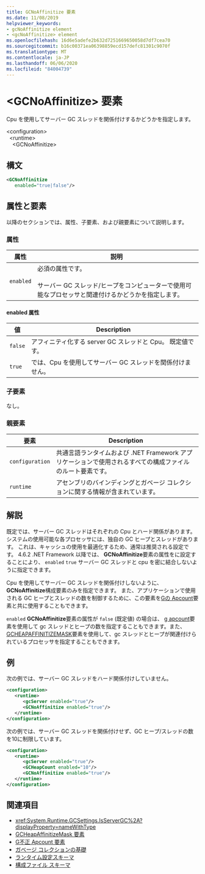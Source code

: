 ```yaml
---
title: GCNoAffinitize 要素
ms.date: 11/08/2019
helpviewer_keywords:
- gcNoAffinitize element
- <gcNoAffinitize> element
ms.openlocfilehash: 16d6e5adefe2b632d7251669650058d7df7cea70
ms.sourcegitcommit: b16c00371ea06398859ecd157defc81301c9070f
ms.translationtype: MT
ms.contentlocale: ja-JP
ms.lasthandoff: 06/06/2020
ms.locfileid: "84004739"
---
```

# <a name="gcnoaffinitize-element"></a>\<GCNoAffinitize> 要素

Cpu を使用してサーバー GC スレッドを関係付けするかどうかを指定します。

\<configuration>\
&nbsp;&nbsp;\<runtime>\
&nbsp;&nbsp;&nbsp;&nbsp;\<GCNoAffinitize>

## <a name="syntax"></a>構文

```xml
<GCNoAffinitize
   enabled="true|false"/>
```

## <a name="attributes-and-elements"></a>属性と要素

以降のセクションでは、属性、子要素、および親要素について説明します。

### <a name="attributes"></a>属性

|属性|説明|
|---------------|-----------------|
|`enabled`|必須の属性です。<br /><br />サーバー GC スレッド/ヒープをコンピューターで使用可能なプロセッサと関連付けるかどうかを指定します。|

#### <a name="enabled-attribute"></a>enabled 属性

|値|Description|
|-----------|-----------------|
|`false`|アフィニティ化する server GC スレッドと Cpu。 既定値です。|
|`true`|では、Cpu を使用してサーバー GC スレッドを関係付けません。|

### <a name="child-elements"></a>子要素

なし。

### <a name="parent-elements"></a>親要素

|要素|Description|
|-------------|-----------------|
|`configuration`|共通言語ランタイムおよび .NET Framework アプリケーションで使用されるすべての構成ファイルのルート要素です。|
|`runtime`|アセンブリのバインディングとガベージ コレクションに関する情報が含まれています。|

## <a name="remarks"></a>解説

既定では、サーバー GC スレッドはそれぞれの Cpu とハード関係があります。 システムの使用可能な各プロセッサには、独自の GC ヒープとスレッドがあります。 これは、キャッシュの使用を最適化するため、通常は推奨される設定です。 4.6.2 .NET Framework 以降では、 **GCNoAffinitize**要素の属性をに設定することにより、 `enabled` `true` サーバー GC スレッドと cpu を密に結合しないように指定できます。

Cpu を使用してサーバー GC スレッドを関係付けしないように、 **GCNoAffinitize**構成要素のみを指定できます。 また、アプリケーションで使用される GC ヒープとスレッドの数を制御するために、この要素を[Gの Apcount](gcheapcount-element.md)要素と共に使用することもできます。

`enabled` **GCNoAffinitize**要素の属性が `false` (既定値) の場合は、 [g apcount](gcheapcount-element.md)要素を使用して gc スレッドとヒープの数を指定することもできます。また、 [GCHEAPAFFINITIZEMASK](gcheapaffinitizemask-element.md)要素を使用して、gc スレッドとヒープが関連付けられているプロセッサを指定することもできます。

## <a name="example"></a>例

次の例では、サーバー GC スレッドをハード関係付けしていません。

```xml
<configuration>
   <runtime>
      <gcServer enabled="true"/>
      <GCNoAffinitize enabled="true"/>
   </runtime>
</configuration>
```

次の例では、サーバー GC スレッドを関係付けせず、GC ヒープ/スレッドの数を10に制限しています。

```xml
<configuration>
   <runtime>
      <gcServer enabled="true"/>
      <GCHeapCount enabled="10"/>
      <GCNoAffinitize enabled="true"/>
   </runtime>
</configuration>
```

## <a name="see-also"></a>関連項目

- <xref:System.Runtime.GCSettings.IsServerGC%2A?displayProperty=nameWithType>
- [GCHeapAffinitizeMask 要素](gcheapaffinitizemask-element.md)
- [G不正 Apcount 要素](gcheapcount-element.md)
- [ガベージ コレクションの基礎](../../../../standard/garbage-collection/fundamentals.md)
- [ランタイム設定スキーマ](index.md)
- [構成ファイル スキーマ](../index.md)
